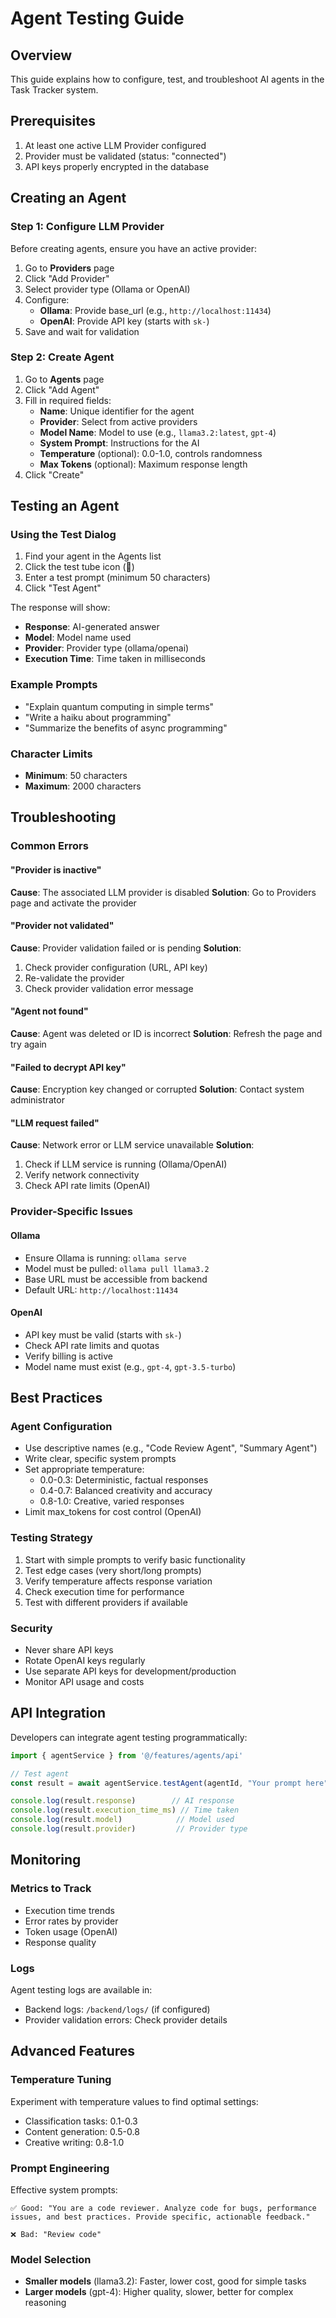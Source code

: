 # Agent Testing Guide

## Overview
This guide explains how to configure, test, and troubleshoot AI agents in the Task Tracker system.

## Prerequisites
1. At least one active LLM Provider configured
2. Provider must be validated (status: "connected")
3. API keys properly encrypted in the database

## Creating an Agent

### Step 1: Configure LLM Provider
Before creating agents, ensure you have an active provider:

1. Go to **Providers** page
2. Click "Add Provider"
3. Select provider type (Ollama or OpenAI)
4. Configure:
   - **Ollama**: Provide base_url (e.g., `http://localhost:11434`)
   - **OpenAI**: Provide API key (starts with `sk-`)
5. Save and wait for validation

### Step 2: Create Agent
1. Go to **Agents** page
2. Click "Add Agent"
3. Fill in required fields:
   - **Name**: Unique identifier for the agent
   - **Provider**: Select from active providers
   - **Model Name**: Model to use (e.g., `llama3.2:latest`, `gpt-4`)
   - **System Prompt**: Instructions for the AI
   - **Temperature** (optional): 0.0-1.0, controls randomness
   - **Max Tokens** (optional): Maximum response length
4. Click "Create"

## Testing an Agent

### Using the Test Dialog

1. Find your agent in the Agents list
2. Click the test tube icon (🧪)
3. Enter a test prompt (minimum 50 characters)
4. Click "Test Agent"

The response will show:
- **Response**: AI-generated answer
- **Model**: Model name used
- **Provider**: Provider type (ollama/openai)
- **Execution Time**: Time taken in milliseconds

### Example Prompts
- "Explain quantum computing in simple terms"
- "Write a haiku about programming"
- "Summarize the benefits of async programming"

### Character Limits
- **Minimum**: 50 characters
- **Maximum**: 2000 characters

## Troubleshooting

### Common Errors

#### "Provider is inactive"
**Cause**: The associated LLM provider is disabled
**Solution**: Go to Providers page and activate the provider

#### "Provider not validated"
**Cause**: Provider validation failed or is pending
**Solution**:
1. Check provider configuration (URL, API key)
2. Re-validate the provider
3. Check provider validation error message

#### "Agent not found"
**Cause**: Agent was deleted or ID is incorrect
**Solution**: Refresh the page and try again

#### "Failed to decrypt API key"
**Cause**: Encryption key changed or corrupted
**Solution**: Contact system administrator

#### "LLM request failed"
**Cause**: Network error or LLM service unavailable
**Solution**:
1. Check if LLM service is running (Ollama/OpenAI)
2. Verify network connectivity
3. Check API rate limits (OpenAI)

### Provider-Specific Issues

#### Ollama
- Ensure Ollama is running: `ollama serve`
- Model must be pulled: `ollama pull llama3.2`
- Base URL must be accessible from backend
- Default URL: `http://localhost:11434`

#### OpenAI
- API key must be valid (starts with `sk-`)
- Check API rate limits and quotas
- Verify billing is active
- Model name must exist (e.g., `gpt-4`, `gpt-3.5-turbo`)

## Best Practices

### Agent Configuration
- Use descriptive names (e.g., "Code Review Agent", "Summary Agent")
- Write clear, specific system prompts
- Set appropriate temperature:
  - 0.0-0.3: Deterministic, factual responses
  - 0.4-0.7: Balanced creativity and accuracy
  - 0.8-1.0: Creative, varied responses
- Limit max_tokens for cost control (OpenAI)

### Testing Strategy
1. Start with simple prompts to verify basic functionality
2. Test edge cases (very short/long prompts)
3. Verify temperature affects response variation
4. Check execution time for performance
5. Test with different providers if available

### Security
- Never share API keys
- Rotate OpenAI keys regularly
- Use separate API keys for development/production
- Monitor API usage and costs

## API Integration

Developers can integrate agent testing programmatically:

```typescript
import { agentService } from '@/features/agents/api'

// Test agent
const result = await agentService.testAgent(agentId, "Your prompt here")

console.log(result.response)        // AI response
console.log(result.execution_time_ms) // Time taken
console.log(result.model)            // Model used
console.log(result.provider)         // Provider type
```

## Monitoring

### Metrics to Track
- Execution time trends
- Error rates by provider
- Token usage (OpenAI)
- Response quality

### Logs
Agent testing logs are available in:
- Backend logs: `/backend/logs/` (if configured)
- Provider validation errors: Check provider details

## Advanced Features

### Temperature Tuning
Experiment with temperature values to find optimal settings:
- Classification tasks: 0.1-0.3
- Content generation: 0.5-0.8
- Creative writing: 0.8-1.0

### Prompt Engineering
Effective system prompts:
```
✅ Good: "You are a code reviewer. Analyze code for bugs, performance issues, and best practices. Provide specific, actionable feedback."

❌ Bad: "Review code"
```

### Model Selection
- **Smaller models** (llama3.2): Faster, lower cost, good for simple tasks
- **Larger models** (gpt-4): Higher quality, slower, better for complex reasoning
```